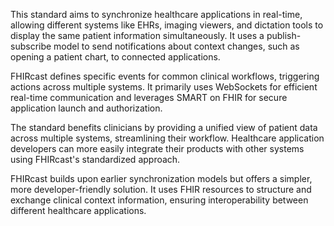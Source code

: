 This standard aims to synchronize healthcare applications in real-time, allowing different systems like EHRs, imaging viewers, and dictation tools to display the same patient information simultaneously. It uses a publish-subscribe model to send notifications about context changes, such as opening a patient chart, to connected applications.

FHIRcast defines specific events for common clinical workflows, triggering actions across multiple systems. It primarily uses WebSockets for efficient real-time communication and leverages SMART on FHIR for secure application launch and authorization.

The standard benefits clinicians by providing a unified view of patient data across multiple systems, streamlining their workflow. Healthcare application developers can more easily integrate their products with other systems using FHIRcast's standardized approach.

FHIRcast builds upon earlier synchronization models but offers a simpler, more developer-friendly solution. It uses FHIR resources to structure and exchange clinical context information, ensuring interoperability between different healthcare applications.